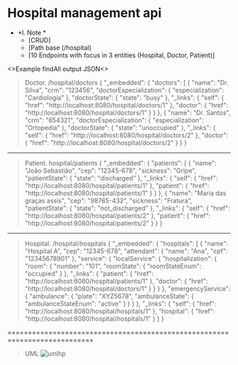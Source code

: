 # Hospital management api
- *I. Note *
  - [CRUD]
  - [Path base (/hospital)
  - [10 Endpoints with focus in 3 entities (Hospital, Doctor, Patient)]

 <>Example findAll output JSON<>

> Doctor. /hospital/doctors
>     {
    "_embedded": {
        "doctors": [
            {
                "name": "Dr. Silva",
                "crm": "123456",
                "doctorEspecialization": {
                    "especialization": "Cardiologia"
                },
                "doctorState": {
                    "state": "busy"
                },
                "_links": {
                    "self": {
                        "href": "http://localhost:8080/hospital/doctors/1"
                    },
                    "doctor": {
                        "href": "http://localhost:8080/hospital/doctors/1"
                    }
                }
            },
            {
                "name": "Dr. Santos",
                "crm": "654321",
                "doctorEspecialization": {
                    "especialization": "Ortopedia"
                },
                "doctorState": {
                    "state": "unoccupied"
                },
                "_links": {
                    "self": {
                        "href": "http://localhost:8080/hospital/doctors/2"
                    },
                    "doctor": {
                        "href": "http://localhost:8080/hospital/doctors/2"
                    }
                }
            }
------------------
> Patient. hospital/patients
>     {
    "_embedded": {
        "patients": [
            {
                "name": "João Sebastião",
                "cep": "12345-678",
                "sickness": "Gripe",
                "patientState": {
                    "state": "discharged"
                },
                "_links": {
                    "self": {
                        "href": "http://localhost:8080/hospital/patients/1"
                    },
                    "patient": {
                        "href": "http://localhost:8080/hospital/patients/1"
                    }
                }
            },
            {
                "name": "Maria das graças assis",
                "cep": "98765-432",
                "sickness": "Fratura",
                "patientState": {
                    "state": "not_discharged"
                },
                "_links": {
                    "self": {
                        "href": "http://localhost:8080/hospital/patients/2"
                    },
                    "patient": {
                        "href": "http://localhost:8080/hospital/patients/2"
                    }
                }
            }
    
------------------
> Hospital. /hospital/hospitals
>     {
    "_embedded": {
        "hospitals": [
            {
                "name": "Hospital A",
                "cep": "12345-678",
                "attendant": {
                    "name": "Ana",
                    "cpf": "12345678901"
                },
                "service": {
                    "localService": {
                        "hospitalization": {
                            "room": {
                                "number": "101",
                                "roomState": {
                                    "roomStateEnum": "occupied"
                                }
                            },
                            "_links": {
                                "patient": {
                                    "href": "http://localhost:8080/hospital/patients/1"
                                },
                                "doctor": {
                                    "href": "http://localhost:8080/hospital/doctors/1"
                                }
                            }
                        }
                    },
                    "emergencyService": {
                        "ambulance": {
                            "plate": "XYZ5678",
                            "ambulanceState": {
                                "ambulanceStateEnum": "active"
                            }
                        }
                    }
                },
                "_links": {
                    "self": {
                        "href": "http://localhost:8080/hospital/hospitals/1"
                    },
                    "hospital": {
                        "href": "http://localhost:8080/hospital/hospitals/1"
                    }
                }
            }

===========================================================================







> UML
![umlhp](https://github.com/Mizugue/Hospital-management-api/assets/126506298/c4c493b9-f0b4-4dc4-9255-a9aa24db4bf8)

